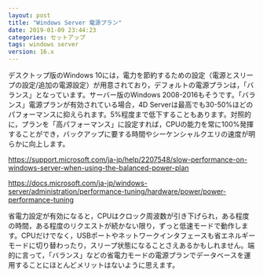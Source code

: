 ```yaml
---
layout: post
title: "Windows Server 電源プラン"
date: 2019-01-09 23:44:23
categories: セットアップ 
tags: windows server
version: 16.x
---
```


デスクトップ版のWindows 10には，電力を節約するための設定（電源とスリープの設定/追加の電源設定）が用意されており，デフォルトの電源プランは，「バランス」となっています。サーバー版のWindows 2008-2016もそうです。「バランス」電源プランが有効されている場合，4D Serverは最高でも30-50%ほどのパフォーマンスに抑えられます。5%程度まで低下することもあります。対照的に，プランを「高パフォーマンス」に設定すれば，CPUの能力を常に100%発揮することができ，バックアップに要する時間やシーケンシャルクエリの速度が明らかに向上します。

https://support.microsoft.com/ja-jp/help/2207548/slow-performance-on-windows-server-when-using-the-balanced-power-plan

https://docs.microsoft.com/ja-jp/windows-server/administration/performance-tuning/hardware/power/power-performance-tuning

省電力設定が有効になると，CPUはクロック周波数が引き下げられ，ある程度の時間，ある程度のリクエストが続かない限り，ずっと低速モードで動作します。CPUだけでなく，USBポートやネットワークインタフェースも省エネルギーモードに切り替わったり，スリープ状態になることさえあるかもしれません。端的に言って，「バランス」などの省電力モードの電源プランでデータベースを運用することにほとんどメリットはないように思えます。
